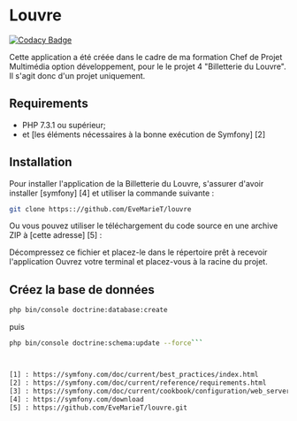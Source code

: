# Louvre

[![Codacy Badge](https://api.codacy.com/project/badge/Grade/57a85008041e40c891708bfa0a2839a0)](https://app.codacy.com/app/EveMarieT/louvre?utm_source=github.com&utm_medium=referral&utm_content=EveMarieT/louvre&utm_campaign=Badge_Grade_Dashboard)

Cette application a été créée dans le cadre de ma formation Chef de Projet Multimédia option développement, pour le le projet 4 
"Billetterie du Louvre". Il s'agit donc d'un projet uniquement.

Requirements
------------

* PHP 7.3.1 ou supérieur;
* et [les éléments nécessaires à la bonne exécution de Symfony] [2]

Installation
-----------
Pour installer l'application de la Billetterie du Louvre, s'assurer d'avoir installer [symfony] [4] et utiliser la commande suivante :

```bash
git clone https:://github.com/EveMarieT/louvre
```

Ou vous pouvez utiliser le téléchargement du code source en une archive ZIP à [cette adresse] [5] : 

Décompressez ce fichier et placez-le dans le répertoire prêt à recevoir l'application
Ouvrez votre terminal et placez-vous à la racine du projet.

Créez la base de données
------------------------

```bash
php bin/console doctrine:database:create
```
puis 
```bash
php bin/console doctrine:schema:update --force```



[1] : https://symfony.com/doc/current/best_practices/index.html
[2] : https://symfony.com/doc/current/reference/requirements.html
[3] : https://symfony.com/doc/current/cookbook/configuration/web_server_configuration.html
[4] : https://symfony.com/download
[5] : https://github.com/EveMarieT/louvre.git
